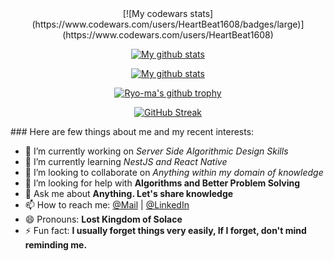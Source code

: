 <!-- ## <img src="https://d33wubrfki0l68.cloudfront.net/61153907292ee2eadefde6627bebef410ef3339e/ff66e/assets/profile.jpg" width="120px" height="auto" /> -->

<center>
[![My codewars stats](https://www.codewars.com/users/HeartBeat1608/badges/large)](https://www.codewars.com/users/HeartBeat1608)

[![My github stats](https://github-readme-stats.vercel.app/api?username=HeartBeat1608&show_icons=true&theme=nord&include_all_commits=true)](https://github.com/anuraghazra/github-readme-stats)

[![My github stats](https://github-readme-stats.vercel.app/api?username=HeartBeat1608&show_icons=true&theme=nord&include_all_commits=false&hide=stars,prs,issues,contribs&hide_rank=true&hide_title=true)](https://github.com/anuraghazra/github-readme-stats)

[![Ryo-ma's github trophy](https://github-profile-trophy.vercel.app/?username=HeartBeat1608&row=1&theme=nord)](https://github.com/ryo-ma/github-profile-trophy)

[![GitHub Streak](https://github-readme-streak-stats.herokuapp.com?user=HeartBeat1608&theme=nord)](https://git.io/streak-stats) 
</center>
### Here are few things about me and my recent interests:

- 🔭 I’m currently working on *Server Side Algorithmic Design Skills*
- 🌱 I’m currently learning *NestJS and React Native*
- 👯 I’m looking to collaborate on *Anything within my domain of knowledge*
- 🤔 I’m looking for help with **Algorithms and Better Problem Solving**
- 💬 Ask me about **Anything. Let's share knowledge**
- 📫 How to reach me: [@Mail](mailto:durgeshp1608@gmail.com) | [@LinkedIn](https://www.linkedin.com/in/the-durgesh-pandey/)
- 😄 Pronouns: **Lost Kingdom of Solace**
- ⚡ Fun fact: **I usually forget things very easily, If I forget, don't mind reminding me.**
